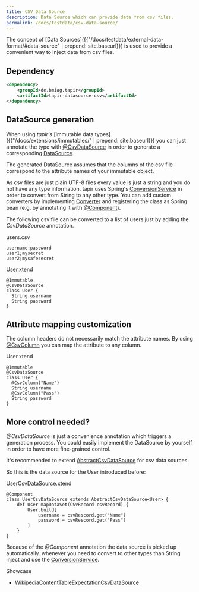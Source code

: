 ```yaml
---
title: CSV Data Source
description: Data Source which can provide data from csv files.
permalink: /docs/testdata/csv-data-source/
---
```


The concept of [Data Sources]({{"/docs/testdata/external-data-format/#data-source" | prepend: site.baseurl}}) is used to provide a convenient way to inject data from csv files.

## Dependency

``` xml
<dependency>
    <groupId>de.bmiag.tapir</groupId>
    <artifactId>tapir-datasource-csv</artifactId>
</dependency>
```
## DataSource generation

When using <i>tapir's</i> [immutable data types]({{"/docs/extensions/immutables/" | prepend: site.baseurl}}) you can just annotate the type with [@CsvDataSource](https://www.javadoc.io/page/de.bmiag.tapir/tapir/latest/de/bmiag/tapir/datasource/csv/annotations/CsvDataSource.html) in order to generate a corresponding [DataSource](https://www.javadoc.io/page/de.bmiag.tapir/tapir/latest/de/bmiag/tapir/datasource/api/DataSource.html).

The generated DataSource assumes that the columns of the csv file correspond to the attribute names of your immutable object.

As csv files are just plain UTF-8 files every value is just a string and you do not have any type information. tapir uses Spring's [ConversionService](https://docs.spring.io/spring/docs/current/javadoc-api/org/springframework/core/convert/ConversionService.html) in order to convert from String to any other type. You can add custom converters by implementing [Converter](https://docs.spring.io/spring/docs/current/javadoc-api/org/springframework/core/convert/converter/Converter.html) and registering the class as Spring bean (e.g. by annotating it with [@Component](https://docs.spring.io/spring/docs/current/javadoc-api/org/springframework/stereotype/Component.html)).

The following csv file can be converted to a list of users just by adding the <i>CsvDataSource</i> annotation.

users.csv
```
username;password
user1;mysecret
user2;mysafesecret
```

User.xtend
``` xtend
@Immutable
@CsvDataSource
class User {
  String username
  String password
}
```

## Attribute mapping customization

The column headers do not necessarily match the attribute names. By using [@CsvColumn](https://www.javadoc.io/page/de.bmiag.tapir/tapir/latest/de/bmiag/tapir/datasource/csv/annotations/CsvColumn.html) you can map the attribute to any column.

User.xtend
``` xtend
@Immutable
@CsvDataSource
class User {
  @CsvColumn("Name")
  String username
  @CsvColumn("Pass")
  String password
}
```

## More control needed?

*@CsvDataSource* is just a convenience annotation which triggers a generation process. You could easily implement the DataSource by yourself in order to have more fine-grained control.

It's recommended to extend [AbstractCsvDataSource](https://www.javadoc.io/page/de.bmiag.tapir/tapir/latest/de/bmiag/tapir/datasource/csv/AbstractCsvDataSource.html) for csv data sources.

So this is the data source for the User introduced before:

UserCsvDataSource.xtend
``` xtend
@Component
class UserCsvDataSource extends AbstractCsvDataSource<User> {
    def User mapDataSet(CSVRecord csvRecord) {
        User.build[
            username = csvRescord.get("Name")
            password = csvRescord.get("Pass")
        ]
    }
}
```

Because of the *@Component* annotation the data source is picked up automatically. whenever you need to convert to other types than String inject and use the [ConversionService](https://docs.spring.io/spring/docs/current/javadoc-api/org/springframework/core/convert/ConversionService.html).

<div class="panel panel-info">
  <div class="panel-heading">
    <div class="panel-title"><i class="fa fa-external-link" aria-hidden="true"></i> Showcase</div>
  </div>
  <div class="panel-body">
  <ul>
      <li>
          <a href="https://github.com/tapir-test/tapir-showcase/blob/master/wikipedia/src/test/java/de/bmiag/tapir/showcase/wikipedia/test/data/WikipediaContentTableExpectationCsvDataSource.xtend">WikipediaContentTableExpectationCsvDataSource</a>
      </li>
  </ul>
  </div>
</div>
